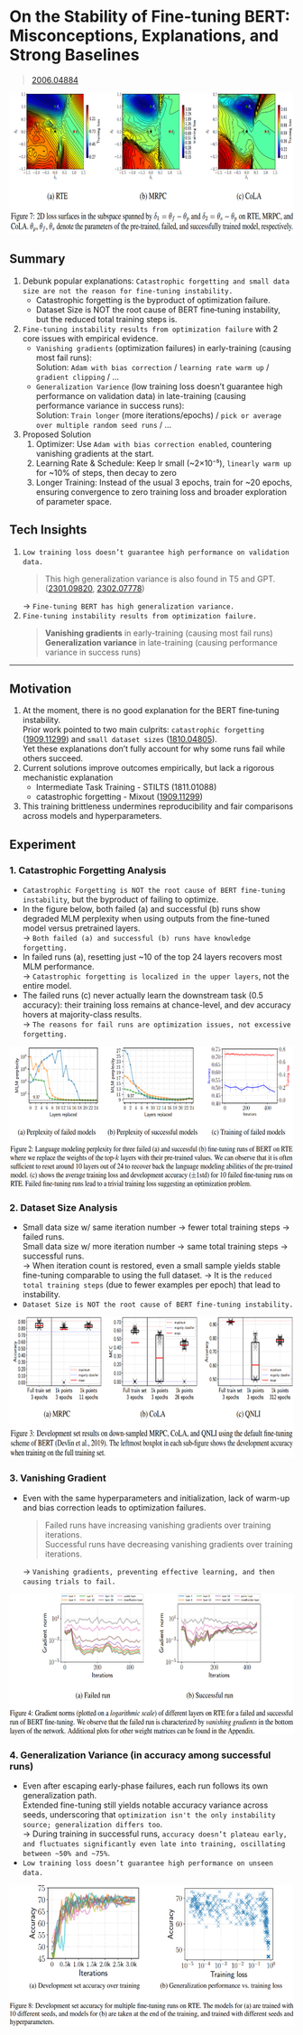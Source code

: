 # On the Stability of Fine-tuning BERT: Misconceptions, Explanations, and Strong Baselines
> [2006.04884](https://arxiv.org/abs/2006.04884)<br>
<div align=center><img src="/figures/2006.04884.01.png" style="height: 250px; width: auto;"/></div>

## Summary 
1. Debunk popular explanations: `Catastrophic forgetting and small data size are not the reason for fine-tuning instability.`
    - Catastrophic forgetting is the byproduct of optimization failure.
    - Dataset Size is NOT the root cause of BERT fine‑tuning instability, but the reduced total training steps is.
2. `Fine-tuning instability results from optimization failure` with 2 core issues with empirical evidence.
    - `Vanishing gradients` (optimization failures) in early-training (causing most fail runs):<br>
      Solution: `Adam with bias correction` / `learning rate warm up` / `gradient clipping` / ...
    - `Generalization Varience` (low training loss doesn’t guarantee high performance on validation data) in late-training (causing performance variance in success runs):<br>
      Solution: `Train longer` (more iterations/epochs) / `pick or average over multiple random seed runs` / ...
3. Proposed Solution
    1. Optimizer: Use `Adam with bias correction enabled`, countering vanishing gradients at the start.
    2. Learning Rate & Schedule: Keep lr small (~2×10⁻⁵), `linearly warm up` for ~10% of steps, then decay to zero
    3. Longer Training: Instead of the usual 3 epochs, train for ~20 epochs, ensuring convergence to zero training loss and broader exploration of parameter space.

## Tech Insights 
1. `Low training loss doesn’t guarantee high performance on validation data.`<br>
   > This high generalization variance is also found in T5 and GPT. ([2301.09820](https://arxiv.org/abs/2301.09820), [2302.07778](https://arxiv.org/abs/2302.07778))
   > 
   &rarr; `Fine-tuning BERT has high generalization variance.`
2. `Fine-tuning instability results from optimization failure.`
   > **Vanishing gradients** in early-training (causing most fail runs)<br>
   > **Generalization variance** in late-training (causing performance variance in success runs)

---

## Motivation 
1. At the moment, there is no good explanation for the BERT fine‑tuning instability.<br>
  Prior work pointed to two main culprits: `catastrophic forgetting` ([1909.11299](https://github.com/YCChu1995/Paper-Summary/blob/main/1909___Mixout-Effective%20Regularization%20to%20Finetune%20Large-scale%20Pretrained%20Language%20Models.md)) and `small dataset sizes` ([1810.04805](https://github.com/YCChu1995/Paper-Summary/blob/main/1810_BERT%20-%20Pre-training%20of%20Deep%20Bidirectional%20Transformers%20for%20Language%20Understanding.md)).<br>
  Yet these explanations don’t fully account for why some runs fail while others succeed.
2. Current solutions improve outcomes empirically, but lack a rigorous mechanistic explanation
    - Intermediate Task Training - STILTS (1811.01088)
    - catastrophic forgetting - Mixout ([1909.11299](https://github.com/YCChu1995/Paper-Summary/blob/main/1909___Mixout-Effective%20Regularization%20to%20Finetune%20Large-scale%20Pretrained%20Language%20Models.md))
3. This training brittleness undermines reproducibility and fair comparisons across models and hyperparameters.

## Experiment
### 1. Catastrophic Forgetting Analysis 
- `Catastrophic Forgetting is NOT the root cause of BERT fine‑tuning instability`, but the byproduct of failing to optimize. 
- In the figure below, both failed (a) and successful (b) runs show degraded MLM perplexity when using outputs from the fine-tuned model versus pretrained layers.<br>
  &rarr; `Both failed (a) and successful (b) runs have knowledge forgetting.`
- In failed runs (a), resetting just ~10 of the top 24 layers recovers most MLM performance.<br>
  &rarr; `Catastrophic forgetting is localized in the upper layers`, not the entire model.
- The failed runs (c) never actually learn the downstream task (0.5 accuracy): their training loss remains at chance-level, and dev accuracy hovers at majority-class results.<br>
  &rarr; `The reasons for fail runs are optimization issues, not excessive forgetting.`
<div align=center><img src="/figures/2006.04884.02.png" style="height: 250px; width: auto;"/></div>

### 2. Dataset Size Analysis
- Small data size w/ same iteration number &rarr; fewer total training steps &rarr; failed runs.<br>
  Small data size w/ more iteration number &rarr; same total training steps &rarr; successful runs.<br>
  &rarr; When iteration count is restored, even a small sample yields stable fine-tuning comparable to using the full dataset.
  &rarr; It is the `reduced total training steps` (due to fewer examples per epoch) that lead to instability.
- `Dataset Size is NOT the root cause of BERT fine‑tuning instability.`
<div align=center><img src="/figures/2006.04884.03.png" style="height: 250px; width: auto;"/></div>

### 3. Vanishing Gradient
- Even with the same hyperparameters and initialization, lack of warm-up and bias correction leads to optimization failures.
  > Failed runs have increasing vanishing gradients over training iterations.<br>
  > Successful runs have decreasing vanishing gradients over training iterations.<br>
  
  &rarr; `Vanishing gradients, preventing effective learning, and then causing trials to fail.`
<div align=center><img src="/figures/2006.04884.04.png" style="height: 250px; width: auto;"/></div>

### 4. Generalization Variance (in accuracy among successful runs)
- Even after escaping early-phase failures, each run follows its own generalization path.<br>
  Extended fine-tuning still yields notable accuracy variance across seeds, underscoring that `optimization isn't the only instability source; generalization differs too`.<br>
  &rarr; During training in successful runs, `accuracy doesn’t plateau early, and fluctuates significantly even late into training, oscillating between ~50% and ~75%`.
- `Low training loss doesn’t guarantee high performance on unseen data.`
<div align=center><img src="/figures/2006.04884.05.png" style="height: 250px; width: auto;"/></div>
